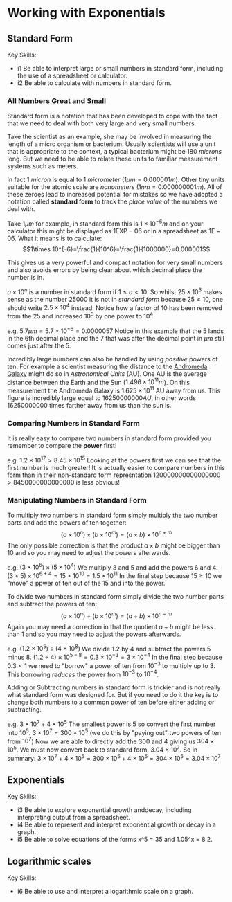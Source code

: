 # Working with Exponentials

## Standard Form

Key Skills:

- i1 Be able to interpret large or small numbers in standard form, including the use of a spreadsheet or calculator.
- i2 Be able to calculate with numbers in standard form.

### All Numbers Great and Small

Standard form is a notation that has been developed to cope with the fact that we need to deal with both very large and very small numbers.

Take the scientist as an example, she may be involved in measuring the length of a micro organism or bacterium. Usually scientists will use a unit that is appropriate to the context, a typical bacterium might be 180 *microns* long. But we need to be able to relate these units to familiar measurement systems such as meters. 

In fact 1 *micron* is equal to 1 *micrometer* ($1 \mu m = 0.000001 m$). Other tiny units suitable for the atomic scale are *nanometers* ($1 nm = 0.000000001m$). All of these zeroes lead to increased potential for mistakes so we have adopted a notation called **standard form** to track the *place value* of the numbers we deal with.

Take $1 \mu m$ for example, in standard form this is $1\times 10^{-6}m$ and on your calculator this might be displayed as $1\text{EXP}-06$  or in a spreadsheet as $1\text{E}-06$. What it means is to calculate:
$$1\times 10^{-6}=\frac{1}{10^6}=\frac{1}{1000000}=0.000001$$

This gives us a very powerful and compact notation for very small numbers and also avoids errors by being clear about which decimal place the number is in.

$a\times 10^{n}$ is a number in standard form if $1\leq a \lt 10$. So whilst $25\times 10^{3}$ makes sense as the number $25000$ it is not in *standard form* because $25 \geq 10$, one should write $2.5\times 10^{4}$ instead. Notice how a factor of $10$ has been removed from the $25$ and increased $10^{3}$ by one power to $10^{4}$.

e.g. $5.7 \mu m = 5.7\times 10^{-6}=0.0000057$
Notice in this example that the $5$ lands in the 6th decimal place and the $7$ that was after the decimal point in $\mu m$ still comes just after the $5$.

Incredibly large numbers can also be handled by using *positive* powers of ten. For example a scientist measuring the distance to the [Andromeda Galaxy](https://en.wikipedia.org/wiki/Andromeda_Galaxy) might do so in *Astronomical Units* (AU). One AU is the average distance between the Earth and the Sun ($1.496\times 10^{11}m$). On this measurement the Andromeda Galaxy is $1.625\times 10^{11}$ AU away from us. This figure is incredibly large equal to $16250000000 AU$, in other words $16250000000$ times farther away from us than the sun is.

### Comparing Numbers in Standard Form

It is really easy to compare two numbers in standard form provided you remember to compare the **power** first!

e.g. $1.2\times 10^{17} \gt 8.45\times 10^{15}$
Looking at the powers first we can see that the first number is much greater! It is actually easier to compare numbers in this form than in their non-standard form represntation $120000000000000000\gt 8450000000000000$ is less obvious! 

### Manipulating Numbers in Standard Form

To multiply two numbers in standard form simply multiply the two number parts and add the powers of ten together:
$$(a\times 10^{n})\times(b\times 10^{m})=(a\times b)\times 10^{n+m}$$
The only possible correction is that the product $a\times b$ might be bigger than $10$ and so you may need to adjust the powers afterwards.

e.g. $(3\times 10^{6})\times(5\times 10^{4})$
We multiply $3$ and $5$ and add the powers $6$ and $4$.
$(3\times 5)\times10^{6+4}=15\times 10^{10}=1.5\times 10^{11}$
In the final step because $15\geq10$ we "move" a ppwer of ten out of the $15$ and into the power.

To divide two numbers in standard form simply divide the two number parts and subtract the powers of ten:
$$(a\times 10^{n})\div(b\times 10^{m})=(a\div b)\times 10^{n-m}$$
Again you may need a correction in that the quotient $a\div b$ might be less than $1$ and so you may need to adjust the powers afterwards.

e.g. $(1.2\times 10^{5})\div (4\times 10^{8})$
We divide $1.2$ by $4$ and subtract the powers $5$ minus $8$.
$(1.2\div 4)\times 10^{5-8}= 0.3\times 10^{-3}=3\times 10^{-4}$
In the final step because $0.3\lt 1$ we need to "borrow" a power of ten from $10^{-3}$ to multiply up to $3$. This borrowing *reduces* the power from $10^{-3}$ to $10^{-4}$.

Adding or Subtracting numbers in standard form is trickier and is not really what standard form was designed for. But if you need to do it the key is to change both numbers to a common power of ten before either adding or subtracting.

e.g. $3\times 10^{7} + 4\times 10^{5}$
The smallest power is $5$ so convert the first number into $10^{5}$.
$3\times 10^{7}=300\times 10^{5}$ (we do this by "paying out" two powers of ten from $10^{7}$)
Now we are able to directly add the $300$ and $4$ giving us $304\times 10^{5}$. We must now convert back to standard form, $3.04\times 10^{7}$.
So in summary: $3\times 10^{7} + 4\times 10^{5}=300\times 10^{5}+ 4\times 10^{5}=304\times 10^{5}=3.04\times 10^{7}$
 
## Exponentials

Key Skills:

- i3 Be able to explore exponential growth anddecay, including interpreting output from a spreadsheet.
- i4 Be able to represent and interpret exponential growth or decay in a graph.
- i5 Be able to solve equations of the forms x^5 = 35 and 1.05^x = 8.2.


## Logarithmic scales

Key Skills:

- i6 Be able to use and interpret a logarithmic scale on a graph.
